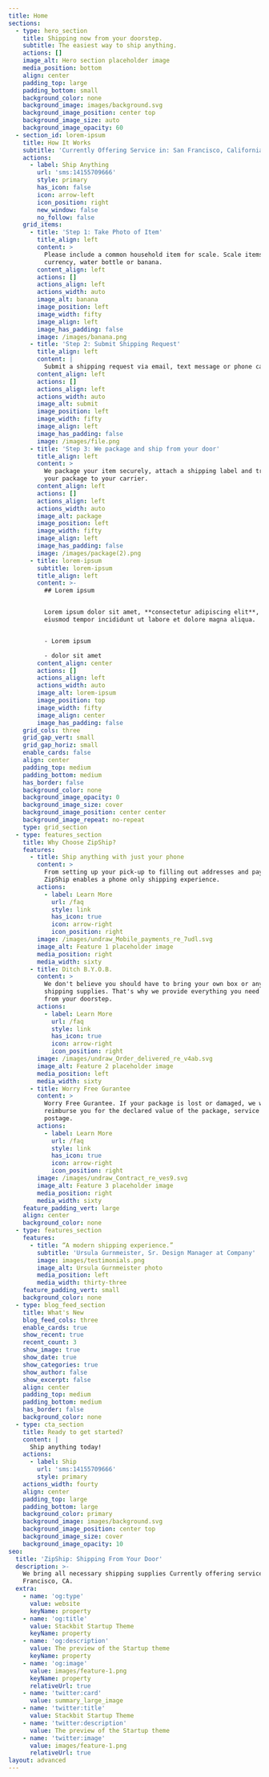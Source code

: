 ```yaml
---
title: Home
sections:
  - type: hero_section
    title: Shipping now from your doorstep.
    subtitle: The easiest way to ship anything.
    actions: []
    image_alt: Hero section placeholder image
    media_position: bottom
    align: center
    padding_top: large
    padding_bottom: small
    background_color: none
    background_image: images/background.svg
    background_image_position: center top
    background_image_size: auto
    background_image_opacity: 60
  - section_id: lorem-ipsum
    title: How It Works
    subtitle: 'Currently Offering Service in: San Francisco, California'
    actions:
      - label: Ship Anything
        url: 'sms:14155709666'
        style: primary
        has_icon: false
        icon: arrow-left
        icon_position: right
        new_window: false
        no_follow: false
    grid_items:
      - title: 'Step 1: Take Photo of Item'
        title_align: left
        content: >
          Please include a common household item for scale. Scale items include
          currency, water bottle or banana.
        content_align: left
        actions: []
        actions_align: left
        actions_width: auto
        image_alt: banana
        image_position: left
        image_width: fifty
        image_align: left
        image_has_padding: false
        image: /images/banana.png
      - title: 'Step 2: Submit Shipping Request'
        title_align: left
        content: |
          Submit a shipping request via email, text message or phone call.
        content_align: left
        actions: []
        actions_align: left
        actions_width: auto
        image_alt: submit
        image_position: left
        image_width: fifty
        image_align: left
        image_has_padding: false
        image: /images/file.png
      - title: 'Step 3: We package and ship from your door'
        title_align: left
        content: >
          We package your item securely, attach a shipping label and transport
          your package to your carrier.
        content_align: left
        actions: []
        actions_align: left
        actions_width: auto
        image_alt: package
        image_position: left
        image_width: fifty
        image_align: left
        image_has_padding: false
        image: /images/package(2).png
      - title: lorem-ipsum
        subtitle: lorem-ipsum
        title_align: left
        content: >-
          ## Lorem ipsum


          Lorem ipsum dolor sit amet, **consectetur adipiscing elit**, sed do
          eiusmod tempor incididunt ut labore et dolore magna aliqua.


          - Lorem ipsum

          - dolor sit amet
        content_align: center
        actions: []
        actions_align: left
        actions_width: auto
        image_alt: lorem-ipsum
        image_position: top
        image_width: fifty
        image_align: center
        image_has_padding: false
    grid_cols: three
    grid_gap_vert: small
    grid_gap_horiz: small
    enable_cards: false
    align: center
    padding_top: medium
    padding_bottom: medium
    has_border: false
    background_color: none
    background_image_opacity: 0
    background_image_size: cover
    background_image_position: center center
    background_image_repeat: no-repeat
    type: grid_section
  - type: features_section
    title: Why Choose ZipShip?
    features:
      - title: Ship anything with just your phone
        content: >
          From setting up your pick-up to filling out addresses and payment,
          ZipShip enables a phone only shipping experience.
        actions:
          - label: Learn More
            url: /faq
            style: link
            has_icon: true
            icon: arrow-right
            icon_position: right
        image: /images/undraw_Mobile_payments_re_7udl.svg
        image_alt: Feature 1 placeholder image
        media_position: right
        media_width: sixty
      - title: Ditch B.Y.O.B.
        content: >
          We don't believe you should have to bring your own box or any other
          shipping supplies. That's why we provide everything you need to ship
          from your doorstep.
        actions:
          - label: Learn More
            url: /faq
            style: link
            has_icon: true
            icon: arrow-right
            icon_position: right
        image: /images/undraw_Order_delivered_re_v4ab.svg
        image_alt: Feature 2 placeholder image
        media_position: left
        media_width: sixty
      - title: Worry Free Gurantee
        content: >
          Worry Free Gurantee. If your package is lost or damaged, we will
          reimburse you for the declared value of the package, service fee and
          postage.
        actions:
          - label: Learn More
            url: /faq
            style: link
            has_icon: true
            icon: arrow-right
            icon_position: right
        image: /images/undraw_Contract_re_ves9.svg
        image_alt: Feature 3 placeholder image
        media_position: right
        media_width: sixty
    feature_padding_vert: large
    align: center
    background_color: none
  - type: features_section
    features:
      - title: “A modern shipping experience.”
        subtitle: 'Ursula Gurnmeister, Sr. Design Manager at Company'
        image: images/testimonials.png
        image_alt: Ursula Gurnmeister photo
        media_position: left
        media_width: thirty-three
    feature_padding_vert: small
    background_color: none
  - type: blog_feed_section
    title: What's New
    blog_feed_cols: three
    enable_cards: true
    show_recent: true
    recent_count: 3
    show_image: true
    show_date: true
    show_categories: true
    show_author: false
    show_excerpt: false
    align: center
    padding_top: medium
    padding_bottom: medium
    has_border: false
    background_color: none
  - type: cta_section
    title: Ready to get started?
    content: |
      Ship anything today!
    actions:
      - label: Ship
        url: 'sms:14155709666'
        style: primary
    actions_width: fourty
    align: center
    padding_top: large
    padding_bottom: large
    background_color: primary
    background_image: images/background.svg
    background_image_position: center top
    background_image_size: cover
    background_image_opacity: 10
seo:
  title: 'ZipShip: Shipping From Your Door'
  description: >-
    We bring all necessary shipping supplies Currently offering service in : San
    Francisco, CA.
  extra:
    - name: 'og:type'
      value: website
      keyName: property
    - name: 'og:title'
      value: Stackbit Startup Theme
      keyName: property
    - name: 'og:description'
      value: The preview of the Startup theme
      keyName: property
    - name: 'og:image'
      value: images/feature-1.png
      keyName: property
      relativeUrl: true
    - name: 'twitter:card'
      value: summary_large_image
    - name: 'twitter:title'
      value: Stackbit Startup Theme
    - name: 'twitter:description'
      value: The preview of the Startup theme
    - name: 'twitter:image'
      value: images/feature-1.png
      relativeUrl: true
layout: advanced
---
```

